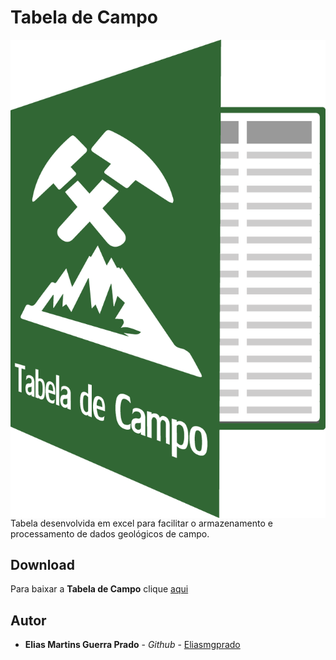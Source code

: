 # Tabela de Campo

<img style="float: right;" src="https://github.com/Eliasmgprado/Tabela_de_Campo/blob/master/logo.png">


Tabela desenvolvida em excel para facilitar o armazenamento e processamento de dados geológicos de campo.

## Download

Para baixar a **Tabela de Campo** clique [aqui](https://github.com/Eliasmgprado/Tabela_de_Campo/archive/master.zip)

## Autor

* **Elias Martins Guerra Prado** - *Github* - [Eliasmgprado](https://github.com/Eliasmgprado)
